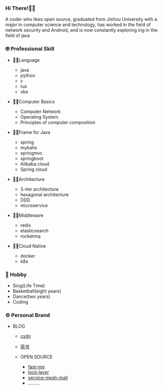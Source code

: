 ### Hi There!👋🏼

A coder who likes open source, graduated from Jishou University with a major in computer science and technology, has worked in the field of network security and Android, and is now constantly exploring ing in the field of java

### 🤓 Professional Skill

- 🧎‍♂️Language
  - java
  - python
  - c
  - lua
  - vbs

- 👨‍🦯Computer Basics
  - Computer Network
  - Operating System
  - Principles of computer composition
- 🚶‍♂️Frame for Java
  - spring
  - mybatis
  - springmvc
  - springboot
  - Alibaba cloud
  - Spring cloud
- 👨‍🦼Architecture
  - 3-tier architecture
  - hexagonal architecture
  - DDD
  - microservice
- 🏃‍♀️Middleware
  - redis
  - elasticsearch
  - rocketmq
- 👩‍🦽Cloud Native
  - docker
  - k8s

### 🌟 Hobby

- Sing(Life Time)
- Basketball(eight years)
- Dance(two years)
- Coding

### ⚙️ Personal Brand

- BLOG
  - [csdn ](https://blog.csdn.net/a_ittle_pan?spm=1011.2415.3001.5343)
  - [简书 ](https://www.jianshu.com/u/941b7a4a3935)


  - OPEN SOURCE
    - [fast-mq](https://github.com/DisasterCamp/fast-mq)
    - [lock-layer](https://github.com/DisasterCamp/lock-layer)
    - [service-mesh-mall](https://gitee.com/disaster_-camp/service-mesh-mall)
    - .........
